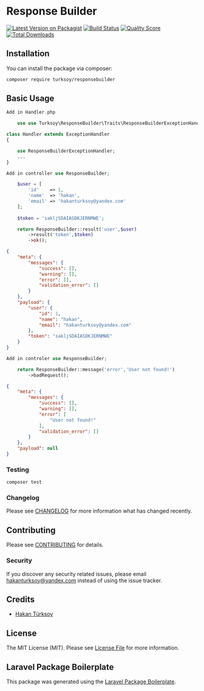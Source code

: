 # Response Builder

[![Latest Version on Packagist](https://img.shields.io/packagist/v/turksoy/responsebuilder.svg?style=flat-square)](https://packagist.org/packages/turksoy/responsebuilder)
[![Build Status](https://img.shields.io/travis/turksoy/responsebuilder/master.svg?style=flat-square)](https://travis-ci.org/turksoy/responsebuilder)
[![Quality Score](https://img.shields.io/scrutinizer/g/turksoy/responsebuilder.svg?style=flat-square)](https://scrutinizer-ci.com/g/turksoy/responsebuilder)
[![Total Downloads](https://img.shields.io/packagist/dt/turksoy/responsebuilder.svg?style=flat-square)](https://packagist.org/packages/turksoy/responsebuilder)


## Installation

You can install the package via composer:

```bash
composer require turksoy/responsebuilder
```

## Basic Usage


``` php
Add in Handler.php

    use use Turksoy\ResponseBuilder\Traits\ResponseBuilderExceptionHandler;

class Handler extends ExceptionHandler
{

    use ResponseBuilderExceptionHandler;
    ...
}
```

``` php
Add in controller use ResponseBuilder;

    $user = [
        'id'    => 1,
        'name'  => 'hakan',
        'email' => 'hakanturksoy@yandex.com'
    ];
    
    $token = 'sakljSDAIASDKJERNMWE';

    return ResponseBuilder::result('user',$user)
        ->result('token',$token)
        ->ok();

```

``` json
{
    "meta": {
        "messages": {
            "success": [],
            "warning": [],
            "error": [],
            "validation_error": []
        }
    },
    "payload": {
        "user": {
            "id": 1,
            "name": "hakan",
            "email": "hakanturksoy@yandex.com"
        },
        "token": "sakljSDAIASDKJERNMWE"
    }
}
```

``` php
Add in controler use ResponseBuilder;

    return ResponseBuilder::message('error','User not found!')
        ->badRequest();

```
``` json
{
    "meta": {
        "messages": {
            "success": [],
            "warning": [],
            "error": [
                "User not found!"
            ],
            "validation_error": []
        }
    },
    "payload": null
}
```


### Testing

``` bash
composer test
```

### Changelog

Please see [CHANGELOG](CHANGELOG.md) for more information what has changed recently.

## Contributing

Please see [CONTRIBUTING](CONTRIBUTING.md) for details.

### Security

If you discover any security related issues, please email hakanturksoy@yandex.com instead of using the issue tracker.

## Credits

- [Hakan Türksoy](https://github.com/hkntrksy)

## License

The MIT License (MIT). Please see [License File](LICENSE.md) for more information.

## Laravel Package Boilerplate

This package was generated using the [Laravel Package Boilerplate](https://laravelpackageboilerplate.com).
